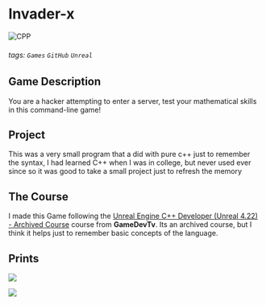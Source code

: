 # Invader-x

![CPP](https://img.shields.io/badge/Made%20with-C%2B%2B-57b9d3?style=for-the-badge&logo=c%2B%2B&logoColor=white)

###### tags: `Games` `GitHub` `Unreal`

## Game Description
You are a hacker attempting to enter a server, test your mathematical skills in this command-line game!

## Project 

This was a very small program that a did with pure c++ just to remember the syntax, I had learned C++ when I was in college, but never used ever since so it was good to take a small project just to refresh the memory

## The Course 

I made this Game following the [Unreal Engine C++ Developer (Unreal 4.22) - Archived Course](www.udemy.com/course/unreal-422-archived-course/) course from **GameDevTv**. Its an archived course, but I think it helps just to remember basic concepts of the language.

## Prints


![](https://i.imgur.com/B7qQYKJ.png)

![](https://i.imgur.com/pFd4iyk.png)

